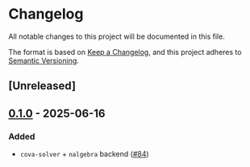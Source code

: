 # Changelog
All notable changes to this project will be documented in this file.

The format is based on [Keep a Changelog](https://keepachangelog.com/en/1.0.0/),
and this project adheres to [Semantic Versioning](https://semver.org/spec/v2.0.0.html).

## [Unreleased]

## [0.1.0](https://github.com/harnesslabs/cova/releases/tag/cova-solver-v0.1.0) - 2025-06-16

### Added
- `cova-solver` + `nalgebra` backend ([#84](https://github.com/harnesslabs/cova/pull/84))

